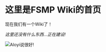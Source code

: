 # 这里是FSMP Wiki的首页

现在我们有一个Wiki了！

_这里还没有什么东西...正在建设!_

![Aloyi说很好!](https://pic.imgdb.cn/item/65dc96279f345e8d03f05447.png)